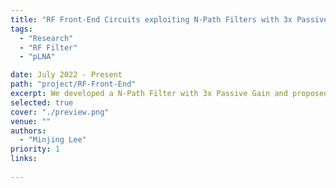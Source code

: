 ```yaml
---
title: "RF Front-End Circuits exploiting N-Path Filters with 3x Passive Gain"
tags: 
  - "Research"
  - "RF Filter"
  - "pLNA"

date: July 2022 - Present
path: "project/RF-Front-End"
excerpt: We developed a N-Path Filter with 3x Passive Gain and proposed a passive LNA by cascoding 3x Gain N-Path Filters to replace a conventional transformer, thus occupying less chip area than prior arts(To be taped out with 55nm CMOS Technology and measured). A gain-boosted high oreder N-Path filter was also proposed.
selected: true
cover: "./preview.png"
venue: ""
authors:
  - "Minjing Lee"
priority: 1  
links:
  
---
```




<!-- ## Title 1 -->

<!-- ### Preview

[Preview](./preview.png) -->

<!-- ### Website

[Github](https://github.com/joint-online-judge)

## Title 2

## Title 3

## Title 4 -->
